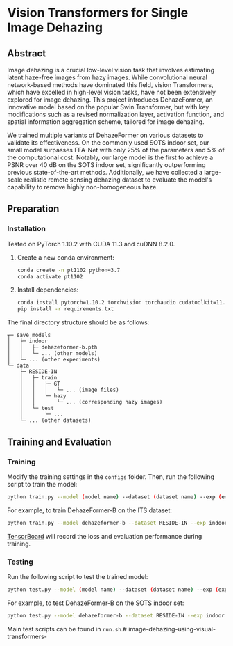 # Vision Transformers for Single Image Dehazing

## Abstract
Image dehazing is a crucial low-level vision task that involves estimating latent haze-free images from hazy images. While convolutional neural network-based methods have dominated this field, vision Transformers, which have excelled in high-level vision tasks, have not been extensively explored for image dehazing. This project introduces DehazeFormer, an innovative model based on the popular Swin Transformer, but with key modifications such as a revised normalization layer, activation function, and spatial information aggregation scheme, tailored for image dehazing.

We trained multiple variants of DehazeFormer on various datasets to validate its effectiveness. On the commonly used SOTS indoor set, our small model surpasses FFA-Net with only 25% of the parameters and 5% of the computational cost. Notably, our large model is the first to achieve a PSNR over 40 dB on the SOTS indoor set, significantly outperforming previous state-of-the-art methods. Additionally, we have collected a large-scale realistic remote sensing dehazing dataset to evaluate the model's capability to remove highly non-homogeneous haze.




## Preparation

### Installation
Tested on PyTorch 1.10.2 with CUDA 11.3 and cuDNN 8.2.0.

1. Create a new conda environment:
    ```sh
    conda create -n pt1102 python=3.7
    conda activate pt1102
    ```

2. Install dependencies:
    ```sh
    conda install pytorch=1.10.2 torchvision torchaudio cudatoolkit=11.3 -c pytorch
    pip install -r requirements.txt
    ```



The final directory structure should be as follows:
```
┬─ save_models
│   ├─ indoor
│   │   ├─ dehazeformer-b.pth
│   │   └─ ... (other models)
│   └─ ... (other experiments)
└─ data
    ├─ RESIDE-IN
    │   ├─ train
    │   │   ├─ GT
    │   │   │   └─ ... (image files)
    │   │   └─ hazy
    │   │       └─ ... (corresponding hazy images)
    │   └─ test
    │       └─ ...
    └─ ... (other datasets)
```

## Training and Evaluation

### Training
Modify the training settings in the `configs` folder. Then, run the following script to train the model:
```sh
python train.py --model (model name) --dataset (dataset name) --exp (exp name)
```
For example, to train DehazeFormer-B on the ITS dataset:
```sh
python train.py --model dehazeformer-b --dataset RESIDE-IN --exp indoor
```
[TensorBoard](https://pytorch.org/docs/1.10/tensorboard.html) will record the loss and evaluation performance during training.

### Testing
Run the following script to test the trained model:
```sh
python test.py --model (model name) --dataset (dataset name) --exp (exp name)
```
For example, to test DehazeFormer-B on the SOTS indoor set:
```sh
python test.py --model dehazeformer-b --dataset RESIDE-IN --exp indoor
```
Main test scripts can be found in `run.sh`.# image-dehazing-using-visual-transformers-
